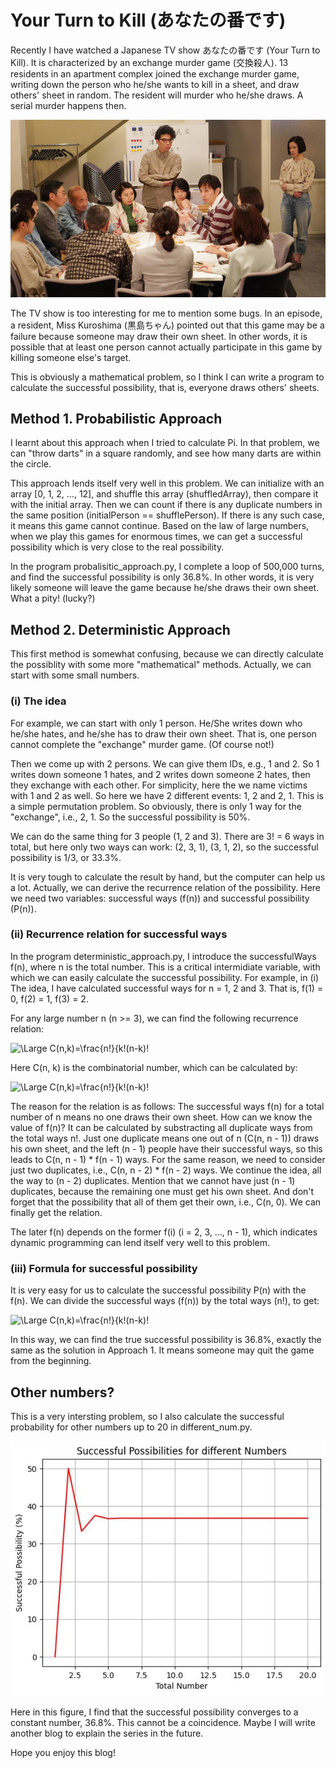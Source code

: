 # Your Turn to Kill (あなたの番です)

Recently I have watched a Japanese TV show あなたの番です (Your Turn to Kill). It is characterized by an exchange murder game (交換殺人). 13 residents in 
an apartment complex joined the exchange murder game, writing down the person who he/she wants to kill in a sheet, and draw others' sheet in random.
The resident will murder who he/she draws. A serial murder happens then.  

![TV show](https://github.com/Albert-Aiqi-Zhang/Blogs/blob/main/Your%20Turn%20To%20Kill/images/TVshow.jpeg)

The TV show is too interesting for me to mention some bugs. In an episode, a resident, Miss Kuroshima (黒島ちゃん) pointed out that this game may be a failure because
someone may draw their own sheet. In other words, it is possible that at least one person cannot actually participate in this game by killing someone else's target.

This is obviously a mathematical problem, so I think I can write a program to calculate the successful possibility, that is, everyone draws others' sheets.

## Method 1. Probabilistic Approach

I learnt about this approach when I tried to calculate Pi. In that problem, we can "throw darts" in a square randomly, and see how many darts are within the circle.

This approach lends itself very well in this problem. We can initialize with an array [0, 1, 2, ..., 12], and shuffle this array (shuffledArray), then compare it with the initial array. Then we can count if there is any duplicate numbers in the same position (initialPerson == shufflePerson). If there is any such case, it means this game cannot continue. Based on the law of large numbers, when we play this games for enormous times, we can get a successful possibility which is very close to the real possibility.

In the program probalisitic_approach.py, I complete a loop of 500,000 turns, and find the successful possibility is only 36.8%. In other words, it is very likely someone will leave the game because he/she draws their own sheet. What a pity! (lucky?)

## Method 2. Deterministic Approach

This first method is somewhat confusing, because we can directly calculate the possiblity with some more "mathematical" methods. Actually, we can start with some small numbers.

### (i) The idea
For example, we can start with only 1 person. He/She writes down who he/she hates, and he/she has to draw their own sheet. That is, one person cannot complete the
"exchange" murder game. (Of course not!)

Then we come up with 2 persons. We can give them IDs, e.g., 1 and 2. So 1 writes down someone 1 hates, and 2 writes down someone 2 hates, then they exchange with each other. For simplicity, here the we name victims with 1 and 2 as well. So here we have 2 different events: 1, 2 and 2, 1. This is a simple permutation problem. So obviously, there is only 1 way for the "exchange", i.e., 2, 1. So the successful possibility is 50%.

We can do the same thing for 3 people (1, 2 and 3). There are 3! = 6 ways in total, but here only two ways can work: (2, 3, 1), (3, 1, 2), so the successful possibility is 1/3, or 33.3%.

It is very tough to calculate the result by hand, but the computer can help us a lot. Actually, we can derive the recurrence relation of the possibility. Here we need two variables: successful ways (f(n)) and successful possibility (P(n)).

### (ii) Recurrence relation for successful ways

In the program deterministic_approach.py, I introduce the successfulWays f(n), where n is the total number. This is a critical intermidiate variable, with which we can easily calculate the successful possibility. For example, in (i) The idea, I have calculated successful ways for n = 1, 2 and 3. That is,  f(1) = 0,  f(2) = 1,  f(3) = 2.  

For any large number n (n >= 3), we can find the following recurrence relation:    

![\Large C(n,k)=\frac{n!}{k!(n-k)!](https://latex.codecogs.com/svg.latex?\Large&space;f(n)=n!-C(n,n-1){\cdot}f(n-1)-C(n,n-2){\cdot}f(n-2)-\cdots-C(n,2){\cdot}f(2)-C(n,0))     

Here C(n, k) is the combinatorial number, which can be calculated by:  

![\Large C(n,k)=\frac{n!}{k!(n-k)!](https://latex.codecogs.com/svg.latex?\Large&space;C(n,k)=\frac{n!}{k!(n-k)!})

The reason for the relation is as follows: The successful ways f(n) for a total number of n means no one draws their own sheet. How can we know the value of f(n)? It can be calculated by substracting all duplicate ways from the total ways n!. Just one duplicate means one out of n (C(n, n - 1)) draws his own sheet, and the left (n - 1) people have their successful ways, so this leads to C(n, n - 1) * f(n - 1) ways. For the same reason, we need to consider just two duplicates, i.e., C(n, n - 2) * f(n - 2) ways. We continue the idea, all the way to (n - 2) duplicates. Mention that we cannot have just (n - 1) duplicates, because the remaining one must get his own sheet. And don't forget that the possibility that all of them get their own, i.e., C(n, 0). We can finally get the relation.

The later f(n) depends on the former f(i) (i = 2, 3, ..., n - 1), which indicates dynamic programming can lend itself very well to this problem.

### (iii) Formula for successful possibility

It is very easy for us to calculate the successful possibility P(n) with the f(n). We can divide the successful ways (f(n)) by the total ways (n!), to get:

![\Large C(n,k)=\frac{n!}{k!(n-k)!](https://latex.codecogs.com/svg.latex?\Large&space;P(n)=\frac{f(n)}{n!})

In this way, we can find the true successful possibility is 36.8%, exactly the same as the solution in Approach 1. It means someone may quit the game from the beginning.

## Other numbers?

This is a very intersting problem, so I also calculate the successful probability for other numbers up to 20 in different_num.py.

![successful possibilities](https://github.com/Albert-Aiqi-Zhang/Blogs/blob/main/Your%20Turn%20To%20Kill/images/successfulPossibilities.jpg)

Here in this figure, I find that the successful possibility converges to a constant number, 36.8%. This cannot be a coincidence. Maybe I will write another blog to explain the series in the future.

Hope you enjoy this blog!


